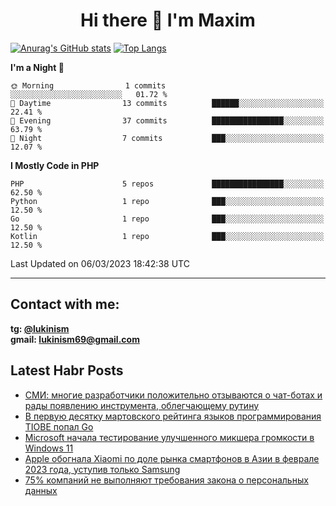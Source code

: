 ## <h1 align="center">Hi there 👋 I'm Maxim</h1>

[![Anurag's GitHub stats](https://github-readme-stats.vercel.app/api?username=lukinism)](https://github.com/anuraghazra/github-readme-stats) [![Top Langs](https://github-readme-stats.vercel.app/api/top-langs/?username=lukinism)](https://github.com/anuraghazra/github-readme-stats)

<!--START_SECTION:waka-->
**I'm a Night 🦉** 

```text
🌞 Morning                1 commits           ░░░░░░░░░░░░░░░░░░░░░░░░░   01.72 % 
🌆 Daytime                13 commits          ██████░░░░░░░░░░░░░░░░░░░   22.41 % 
🌃 Evening                37 commits          ████████████████░░░░░░░░░   63.79 % 
🌙 Night                  7 commits           ███░░░░░░░░░░░░░░░░░░░░░░   12.07 % 
```


**I Mostly Code in PHP** 

```text
PHP                      5 repos             ████████████████░░░░░░░░░   62.50 % 
Python                   1 repo              ███░░░░░░░░░░░░░░░░░░░░░░   12.50 % 
Go                       1 repo              ███░░░░░░░░░░░░░░░░░░░░░░   12.50 % 
Kotlin                   1 repo              ███░░░░░░░░░░░░░░░░░░░░░░   12.50 % 
```




 Last Updated on 06/03/2023 18:42:38 UTC
<!--END_SECTION:waka-->
___
## Contact with me:
**tg: [@lukinism](https://t.me/lukinism)  
gmail: lukinism69@gmail.com**

## Latest Habr Posts
<!-- BLOG-POST-LIST:START -->
- [СМИ: многие разработчики положительно отзываются о чат-ботах и рады появлению инструмента, облегчающему рутину](https://habr.com/ru/post/720838/)
- [В первую десятку мартовского рейтинга языков программирования TIOBE попал Go](https://habr.com/ru/post/720826/)
- [Microsoft начала тестирование улучшенного микшера громкости в Windows 11](https://habr.com/ru/post/720768/)
- [Apple обогнала Xiaomi по доле рынка смартфонов в Азии в феврале 2023 года, уступив только Samsung](https://habr.com/ru/post/720752/)
- [75% компаний не выполняют требования закона о персональных данных](https://habr.com/ru/post/720718/)
<!-- BLOG-POST-LIST:END -->

